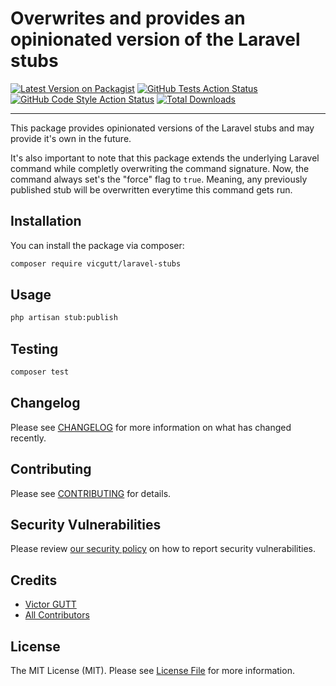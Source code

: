 # Overwrites and provides an opinionated version of the Laravel stubs

[![Latest Version on Packagist](https://img.shields.io/packagist/v/vicgutt/laravel-stubs.svg?style=flat-square)](https://packagist.org/packages/vicgutt/laravel-stubs)
[![GitHub Tests Action Status](https://img.shields.io/github/workflow/status/vicgutt/laravel-stubs/run-tests?label=tests)](https://github.com/vicgutt/laravel-stubs/actions?query=workflow%3Arun-tests+branch%3Amain)
[![GitHub Code Style Action Status](https://img.shields.io/github/workflow/status/vicgutt/laravel-stubs/Fix%20PHP%20code%20style%20issues?label=code%20style)](https://github.com/vicgutt/laravel-stubs/actions?query=workflow%3A"Fix+PHP+code+style+issues"+branch%3Amain)
[![Total Downloads](https://img.shields.io/packagist/dt/vicgutt/laravel-stubs.svg?style=flat-square)](https://packagist.org/packages/vicgutt/laravel-stubs)

---

This package provides opinionated versions of the Laravel stubs and may provide it's own in the future.

It's also important to note that this package extends the underlying Laravel command while completly overwriting the command signature. Now, the command always set's the "force" flag to `true`. Meaning, any previously published stub will be overwritten everytime this command gets run. 

## Installation

You can install the package via composer:

```bash
composer require vicgutt/laravel-stubs
```

## Usage

```bash
php artisan stub:publish
```

## Testing

```bash
composer test
```

## Changelog

Please see [CHANGELOG](CHANGELOG.md) for more information on what has changed recently.

## Contributing

Please see [CONTRIBUTING](https://github.com/vicgutt/.github/blob/main/CONTRIBUTING.md) for details.

## Security Vulnerabilities

Please review [our security policy](../../security/policy) on how to report security vulnerabilities.

## Credits

-   [Victor GUTT](https://github.com/vicgutt)
-   [All Contributors](../../contributors)

## License

The MIT License (MIT). Please see [License File](LICENSE.md) for more information.
